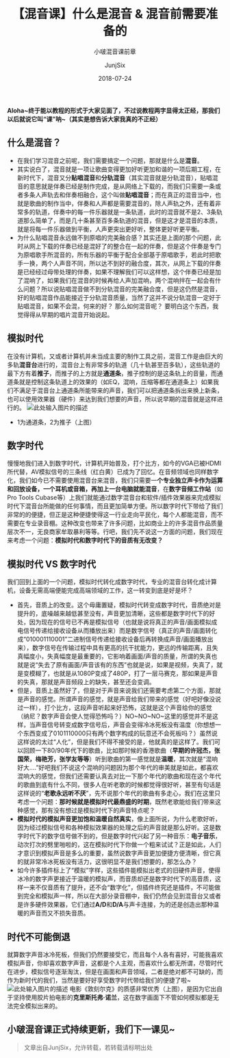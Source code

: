 ﻿---
layout:     post
title:      【混音课】什么是混音 & 混音前需要准备的
subtitle:   小啵混音课前章
date:       2018-07-24
author:     JunjSix
header-img: img/timg1PSQT13J.jpg
catalog: true
tags:
    - 小啵混音课
---
**Aloha~终于能以教程的形式于大家见面了，不过说教程两字显得太正经，那我们以后就说它叫“课”呐~（其实是想告诉大家我真的不正经）**

## 什么是混音？
- 在我们学习混音之前呢，我们需要搞定一个问题，那就是什么是**混音**。
- 其实说白了，混音就是一项让歌曲变得更加好听更加和谐的一项后期工程，在新时代下，混音又分**贴唱混音**和**分轨混音**（其实混音就是分轨混音），贴唱混音的意思就是伴奏已经是制作完成，是从网络上下载的，而我们只需要一条或者多条人声轨去和伴奏相融合，这个叫做**贴唱混音**；而在真正的混音当中，也就是歌曲的制作当中，伴奏和人声都是需要混音的，除人声轨之外，还有着非常多的轨道，伴奏中的每一件乐器就是一条轨道，此时的混音就不是2、3条轨道那么简单了，而是几十条甚至百多条轨道的混音，但是这才是混音的本质，就是将每一件乐器做到平衡，人声更突出更好听，整体更好听更平衡。
- 为什么贴唱混音永远做不到原唱的完美融合感？其实还是上面的那个问题，此时从网上下载的伴奏已经是混好了的整合在一起的伴奏，但是这个伴奏是专门为原唱歌手所混音的，所有乐器的平衡于配合全部基于原唱歌手，若此时把歌手一换，两个人声音不同，所以达不到好的融合度，其次，从网上下载的伴奏是已经经过母带处理的伴奏，如果不理解我们可以这样想，这个伴奏已经是加了混响了，如果我们在混音的时候再给人声加混响，两个混响拌在一起会有什么问题？所以说贴唱混音做不到分轨混音的完美融合度，但是这仍然是混音，好的贴唱混音作品能接近于分轨混音质量，当然了这并不说分轨混音一定好于贴唱混音，如果不会混，何来的好？
那么如何混音呢？
要明白这个东西，我觉得得从早期的唱片混音开始说起。
## 模拟时代
在没有计算机，又或者计算机并未当成主要的制作工具之前，混音工作是由巨大的多轨**混音台**进行的，混音台上有非常多的轨道（几十轨甚至百多轨），这些轨道的最下方有着**推子**，而推子的上方就是**通道条**，推子控制的是这条轨上的音量，而通道条就是控制这条轨道上的效果的（如EQ，混响，压缩等都在通道条上）如果我们不满足于混音台上通道条所能带来的声音，我们可以把通道条拆出来换上新条，也可以使用效果器（硬件）来达到我们想要的声音，所以说早期的混音就是这样进行的。
![此处输入图片的描述][1]

- 1为通道条，2为推子（上图）
## 数字时代
慢慢地我们进入到数字时代，计算机开始普及，打个比方，如今的VGA已被HDMI所代替，AV模拟信号的三条线（红白黄）已成为了回忆。在音频领域也同样数字化，我们如今已不需要使用混音台来混音，我们只需要一**个专业独立声卡作为运算和回放设备，一个耳机或音箱，再加上一台电脑就能混音**，在**数字音频工作站**（如Pro Tools Cubase等）上我们就能通过数字混音台和软件/插件效果器来完成模拟时代下混音台所能做的任何事情，而且更加简单方便。所以数字时代下带给了我们非常的的便捷，但正是这种便捷使得这一行业走向平民化，每个人都能混音，而不需要在专业录音棚。这种改变也带来了许多问题，比如商业上的许多混音作品质量层次不一，无良商家牟取暴利等等。行吧，我们先不说这一方面的问题，我们现在来考虑一个问题：**模拟时代和数字时代下的音质有无改变？**

## 模拟时代 VS 数字时代
我们回到上面的一个问题，模拟时代转化成数字时代，专业的混音台转化成计算机，设备无需高端便能完成高端领域的工作，这一转变到底是好是坏？

-  首先，音质上的改变。这个毋庸置疑，模拟时代转变成数字时代，音质绝对是提升的，底噪越来越低甚至没有，声音更加清晰，这些都是数字时代下的好处，因为现在的信号已不再是模拟信号（也就是说将真正的声音/画面模拟成电信号传递给接收设备从而播放出来）而是数字信号（真正的声音/画面转化成“010001110001”二进制信号传递给接收设备后再转换成声音/画面播放出来），数字信号在传输过程中具有更高的抗干扰能力，更远的传输距离，且失真幅度小，失真幅度是最重要的，它影响着画面/声音的质量，所谓的失真也就是说“失去了原有画面/声音该有的东西”也就是说，如果是视频，失真了，就是变模糊了，也就是从1080P变成了480P，打了一层马赛克，那如果是声音的失真，那就是声音频段上的缺失，甚至还会变调。
-  但是，音质上虽然好了，但是对于声音来说我们还需要考虑第二个方面，那就是声音的感觉。所谓声音的感觉，就是声音给我们带来的感觉（好吧好像没说过一样），打个比方，这段声音听起来好恐怖，这就是这个声音给你的感觉（纳尼？数字声音会使人觉得恐怖吗？）NO~NO~NO~这里的感觉并不是这样，当声音信号转变成数字信号后，声音会变得冷冰死板没有温度（你想想一个东西变成了0101110000只有两个数字构成的玩意还不会死板吗？）虽然说这样说的太过“人化”，但是我们不得不接受的是，他就真的是这样了。我们可以回顾一下80/90年代下的歌曲，比如那时候的香港歌曲（**早期的许冠杰，张国荣，梅艳芳，张学友等等**）听到歌曲的第一感觉就是**温暖**，其次就是“混响好大....”好吧我们不说这个混响的问题因为那个年代的审美就是如此，都喜欢混响大的感觉，但我们还需要认真去对比一下那个年代的歌曲和现在这个年代的歌曲到底有什么不同，很多人在听老歌的时候都觉得很好听，甚至有句话是这样说的“**老歌永远听不厌**”，先不说那个年代的歌曲有多走心，我们在这里只考虑一个问题：**那时候就是模拟时代最鼎盛的时期**，既然老歌能给我们带来这种感觉，那有没有想过是模拟时代下的声音特点呢？
-  **模拟时代的模拟声音更加饱和温暖自然真实**，像上面所说，为什么老歌好听，因为经过模拟信号和各种模拟效果器的处理之后的声音就是那么好听。这是数字时代下的数字信号做不到的，但是数字时代兴起了另一种音乐：**电子音乐**，动次打次的劈里啪啦的，这在模拟时代下你做一个粗来试试？正是如此，人们才意识到模拟声音是多么的重要，虽然说数字声音更加便捷方便清晰，但它真的就非常冷冰死板没有活力，这很明显不是我们想要的，那怎么办？
-  如今许多插件标上了“模拟”字样，这些插件能模拟出老式的旧硬件声音，使得冰冷的数字声更接近于温暖的模拟声，而音质却还是数字时代下的高音质，这样一来不仅音质有了提升，还不会“数字化”，但插件终究还是插件，不可能做到完全和模拟声一样，所以在大部分录音棚中，我们仍然会见到混音台又或者是许多硬件效果器，它们通过**A/D**和**D/A**与声卡连接，为的还是创造出那种温暖的声音而又不损失音质。

## 时代不可能倒退
就算数字声音冰冷死板，但我们仍然要接受它，而且每个人各有喜好，可能我喜欢模拟声音，你却喜欢数字声音，这都是个人主观，而喜欢什么都无所谓，尽管时代在进步，模拟信号逐渐淘汰，但是在画面和声音领域，二者是绝对都不可缺的，而作为新时代的我们，当然是要好好享受数字时代带给我们的便捷了啦~
![此处输入图片的描述][2]
电影《敦刻尔克》的质感非常优秀（上图），是因为它出自于坚持使用胶片拍电影的**克里斯托弗·诺兰**，这在数字画面下不管如何模拟都是无法完全模拟出来的。

## 小啵混音课正式持续更新，我们下一课见~

> 文章出自JunjSix，允许转载，若转载请标明出处


  [1]: https://s1.ax1x.com/2018/07/24/PYCCxs.jpg
  [2]: https://s1.ax1x.com/2018/07/24/PYFuRg.jpg